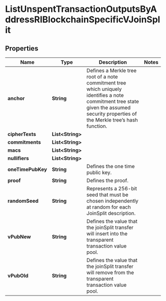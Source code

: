 

# ListUnspentTransactionOutputsByAddressRIBlockchainSpecificVJoinSplit


## Properties

Name | Type | Description | Notes
------------ | ------------- | ------------- | -------------
**anchor** | **String** | Defines a Merkle tree root of a note commitment tree which uniquely identifies a note commitment tree state given the assumed security properties of the Merkle tree’s hash function. | 
**cipherTexts** | **List&lt;String&gt;** |  | 
**commitments** | **List&lt;String&gt;** |  | 
**macs** | **List&lt;String&gt;** |  | 
**nullifiers** | **List&lt;String&gt;** |  | 
**oneTimePubKey** | **String** | Defines the one time public key. | 
**proof** | **String** | Defines the proof. | 
**randomSeed** | **String** | Represents a 256-bit seed that must be chosen independently at random for each JoinSplit description. | 
**vPubNew** | **String** | Defines the value that the joinSplit transfer will insert into the transparent transaction value pool. | 
**vPubOld** | **String** | Defines the value that the joinSplit transfer will remove from the transparent transaction value pool. | 



